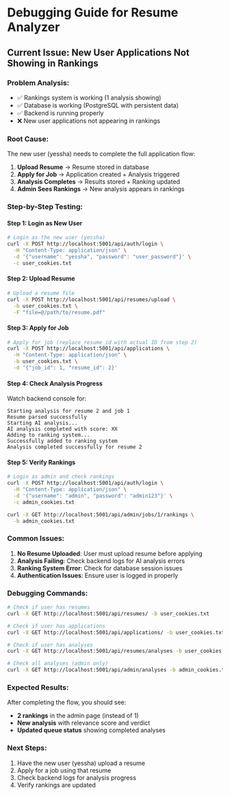 # Debugging Guide for Resume Analyzer

## Current Issue: New User Applications Not Showing in Rankings

### Problem Analysis:
- ✅ Rankings system is working (1 analysis showing)
- ✅ Database is working (PostgreSQL with persistent data)
- ✅ Backend is running properly
- ❌ New user applications not appearing in rankings

### Root Cause:
The new user (yessha) needs to complete the full application flow:

1. **Upload Resume** → Resume stored in database
2. **Apply for Job** → Application created + Analysis triggered
3. **Analysis Completes** → Results stored + Ranking updated
4. **Admin Sees Rankings** → New analysis appears in rankings

### Step-by-Step Testing:

#### Step 1: Login as New User
```bash
# Login as the new user (yessha)
curl -X POST http://localhost:5001/api/auth/login \
  -H "Content-Type: application/json" \
  -d '{"username": "yessha", "password": "user_password"}' \
  -c user_cookies.txt
```

#### Step 2: Upload Resume
```bash
# Upload a resume file
curl -X POST http://localhost:5001/api/resumes/upload \
  -b user_cookies.txt \
  -F "file=@/path/to/resume.pdf"
```

#### Step 3: Apply for Job
```bash
# Apply for job (replace resume_id with actual ID from step 2)
curl -X POST http://localhost:5001/api/applications \
  -H "Content-Type: application/json" \
  -b user_cookies.txt \
  -d '{"job_id": 1, "resume_id": 2}'
```

#### Step 4: Check Analysis Progress
Watch backend console for:
```
Starting analysis for resume 2 and job 1
Resume parsed successfully
Starting AI analysis...
AI analysis completed with score: XX
Adding to ranking system...
Successfully added to ranking system
Analysis completed successfully for resume 2
```

#### Step 5: Verify Rankings
```bash
# Login as admin and check rankings
curl -X POST http://localhost:5001/api/auth/login \
  -H "Content-Type: application/json" \
  -d '{"username": "admin", "password": "admin123"}' \
  -c admin_cookies.txt

curl -X GET http://localhost:5001/api/admin/jobs/1/rankings \
  -b admin_cookies.txt
```

### Common Issues:

1. **No Resume Uploaded**: User must upload resume before applying
2. **Analysis Failing**: Check backend logs for AI analysis errors
3. **Ranking System Error**: Check for database session issues
4. **Authentication Issues**: Ensure user is logged in properly

### Debugging Commands:

```bash
# Check if user has resumes
curl -X GET http://localhost:5001/api/resumes/ -b user_cookies.txt

# Check if user has applications
curl -X GET http://localhost:5001/api/applications/ -b user_cookies.txt

# Check if user has analyses
curl -X GET http://localhost:5001/api/resumes/analyses -b user_cookies.txt

# Check all analyses (admin only)
curl -X GET http://localhost:5001/api/admin/analyses -b admin_cookies.txt
```

### Expected Results:
After completing the flow, you should see:
- **2 rankings** in the admin page (instead of 1)
- **New analysis** with relevance score and verdict
- **Updated queue status** showing completed analyses

### Next Steps:
1. Have the new user (yessha) upload a resume
2. Apply for a job using that resume
3. Check backend logs for analysis progress
4. Verify rankings are updated
